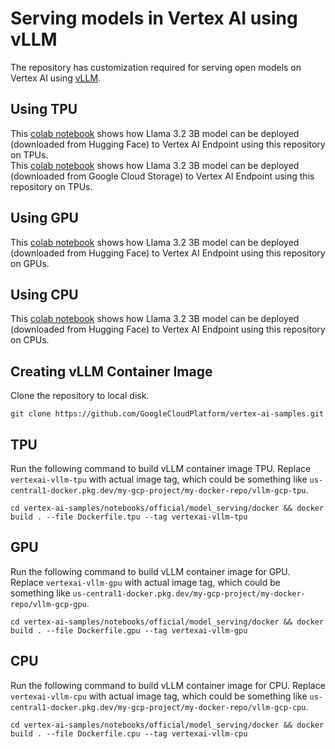 # Serving models in Vertex AI using vLLM

The repository has customization required for serving open models on Vertex AI using [vLLM](https://github.com/vllm-project/vllm.git).

## Using TPU
This [colab notebook](vertexai_serving_vllm_tpu_llama3_2_3B.ipynb) shows how Llama 3.2 3B model can be deployed (downloaded from Hugging Face) to Vertex AI Endpoint using this repository on TPUs.  
This [colab notebook](vertexai_serving_vllm_tpu_gcs_llama3_2_3B.ipynb) shows how Llama 3.2 3B model can be deployed (downloaded from Google Cloud Storage) to Vertex AI Endpoint using this repository on TPUs.

## Using GPU
This [colab notebook](vertexai_serving_vllm_gpu_llama3_2_3B.ipynb) shows how Llama 3.2 3B model can be deployed (downloaded from Hugging Face) to Vertex AI Endpoint using this repository on GPUs.

## Using CPU
This [colab notebook](vertexai_serving_vllm_cpu_llama3_2_3B.ipynb) shows how Llama 3.2 3B model can be deployed (downloaded from Hugging Face) to Vertex AI Endpoint using this repository on CPUs.

## Creating vLLM Container Image

Clone the repository to local disk.

```
git clone https://github.com/GoogleCloudPlatform/vertex-ai-samples.git
```

## TPU
Run the following command to build vLLM container image TPU. Replace `vertexai-vllm-tpu` with actual image tag, which could be something like `us-central1-docker.pkg.dev/my-gcp-project/my-docker-repo/vllm-gcp-tpu`.

```
cd vertex-ai-samples/notebooks/official/model_serving/docker && docker build . --file Dockerfile.tpu --tag vertexai-vllm-tpu
```

## GPU
Run the following command to build vLLM container image for GPU. Replace `vertexai-vllm-gpu` with actual image tag, which could be something like `us-central1-docker.pkg.dev/my-gcp-project/my-docker-repo/vllm-gcp-gpu`.

```
cd vertex-ai-samples/notebooks/official/model_serving/docker && docker build . --file Dockerfile.gpu --tag vertexai-vllm-gpu
```

## CPU
Run the following command to build vLLM container image for CPU. Replace `vertexai-vllm-cpu` with actual image tag, which could be something like `us-central1-docker.pkg.dev/my-gcp-project/my-docker-repo/vllm-gcp-cpu`.

```
cd vertex-ai-samples/notebooks/official/model_serving/docker && docker build . --file Dockerfile.cpu --tag vertexai-vllm-cpu
```
